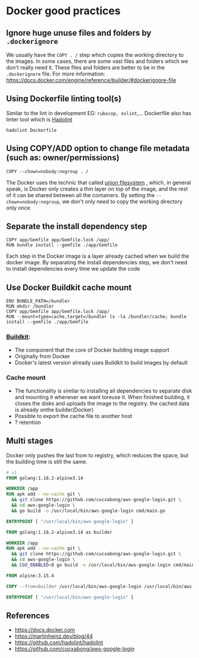 # Docker good practices

## Ignore huge unuse files and folders by `.dockerignore`
We usually have the `COPY . /` step which copies the working directory to the images. In some cases, there are some vast files and folders which we don't really need it. These files and folders are better to be in the `.dockerignore` file.
For more information: https://docs.docker.com/engine/reference/builder/#dockerignore-file
## Using Dockerfile linting tool(s)
Similar to the lint in development EG: `rubocop, eslint`,... Dockerfile also has linter tool which is [Hadolint](https://github.com/hadolint/hadolint)
```
hadolint Dockerfile
```

## Using COPY/ADD option to change file metadata (such as: owner/permissions)
```
COPY --chown=nobody:nogroup . /
```

The Docker uses the technic that called [union filesystem](https://martinheinz.dev/blog/44) , which, in general speak, is
Docker only creates a thin layer on top of the image, and the rest of it can be shared between all the containers. By
setting the `--chown=nobody:nogroup`, we don't only need to copy the working directory only once
## Separate the install dependency step
```
COPY app/Gemfile app/Gemfile.lock /app/
RUN bundle install --gemfile ./app/Gemfile
```
Each step in the Docker image is a layer already cached when we build the docker image. By separating the install
dependencies step, we don't need to install dependencies every time we update the code
## Use Docker Buildkit cache mount
```
ENV BUNDLE_PATH=/bundler
RUN mkdir /bundler
COPY app/Gemfile app/Gemfile.lock /app/
RUN --mount=type=cache,target=/bundler ls -la /bundler/cache; bundle install --gemfile ./app/Gemfile
```

### [Buildkit](https://github.com/moby/buildkit):
- The component that the core of Docker building image support
- Originally from Docker
- Docker's latest version already uses Buildkit to build images by default

### Cache mount
- The functionality is similar to installing all dependencies to separate disk and mounting it whenever we want toreuse it. When finished building, it closes the disks and uploads the image to the registry. the cached data is already onthe builder(Docker)
- Possible to export the cache file to another host
- ? retention
## Multi stages
Docker only pushes the last from to registry, which reduces the space, but the building time is still the same.
```dockerfile
# v1
FROM golang:1.18.2-alpine3.14

WORKDIR /app
RUN apk add --no-cache git \
  && git clone https://github.com/cucxabong/aws-google-login.git \
  && cd aws-google-login \
  && go build -o /usr/local/bin/aws-google-login cmd/main.go

ENTRYPOINT [ "/usr/local/bin/aws-google-login" ]
```

```dockerfile
FROM golang:1.18.2-alpine3.14 as builder

WORKDIR /app
RUN apk add --no-cache git \
  && git clone https://github.com/cucxabong/aws-google-login.git \
  && cd aws-google-login \
  && CGO_ENABLED=0 go build -o /usr/local/bin/aws-google-login cmd/main.go

FROM alpine:3.15.4

COPY --from=builder /usr/local/bin/aws-google-login /usr/local/bin/aws-google-login

ENTRYPOINT [ "/usr/local/bin/aws-google-login" ]

```
## References
- https://docs.docker.com
- https://martinheinz.dev/blog/44
- https://github.com/hadolint/hadolint
- https://github.com/cucxabong/aws-google-login
